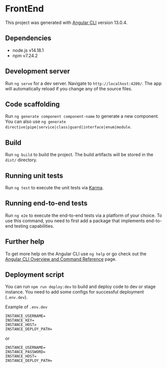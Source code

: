 # FrontEnd

This project was generated with [Angular CLI](https://github.com/angular/angular-cli) version 13.0.4.

## Dependencies
- node.js v14.18.1
- npm v7.24.2

## Development server

Run `ng serve` for a dev server. Navigate to `http://localhost:4200/`. The app will automatically reload if you change any of the source files.

## Code scaffolding

Run `ng generate component component-name` to generate a new component. You can also use `ng generate directive|pipe|service|class|guard|interface|enum|module`.

## Build

Run `ng build` to build the project. The build artifacts will be stored in the `dist/` directory.

## Running unit tests

Run `ng test` to execute the unit tests via [Karma](https://karma-runner.github.io).

## Running end-to-end tests

Run `ng e2e` to execute the end-to-end tests via a platform of your choice. To use this command, you need to first add a package that implements end-to-end testing capabilities.

## Further help

To get more help on the Angular CLI use `ng help` or go check out the [Angular CLI Overview and Command Reference](https://angular.io/cli) page.

## Deployment script

You can run `npm run deploy:dev` to build and deploy code to dev or stage instance.
You need to add some configs for successful deployment (`.env.dev`).

Example of `.env.dev`
```shell
INSTANCE_USERNAME=
INSTANCE_KEY=
INSTANCE_HOST=
INSTANCE_DEPLOY_PATH=
```
or
```shell
INSTANCE_USERNAME=
INSTANCE_PASSWORD=
INSTANCE_HOST=
INSTANCE_DEPLOY_PATH=
```
